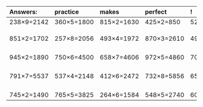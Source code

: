 | Answers: | practice | makes | perfect | ! |
| :--- | :--- | :--- | :--- | :--- |
| 238×9=2142 | 360×5=1800 | 815×2=1630 | 425×2=850 | 522×7=3654 | 
|   |   |   |   |   | 
|   |   |   |   |   | 
|   |   |   |   |   | 
| 851×2=1702 | 257×8=2056 | 493×4=1972 | 870×3=2610 | 493×6=2958 | 
|   |   |   |   |   | 
|   |   |   |   |   | 
|   |   |   |   |   | 
|   |   |   |   |   | 
| 945×2=1890 | 750×6=4500 | 658×7=4606 | 972×5=4860 | 700×3=2100 | 
|   |   |   |   |   | 
|   |   |   |   |   | 
|   |   |   |   |   | 
|   |   |   |   |   | 
| 791×7=5537 | 537×4=2148 | 412×6=2472 | 732×8=5856 | 652×8=5216 | 
|   |   |   |   |   | 
|   |   |   |   |   | 
|   |   |   |   |   | 
|   |   |   |   |   | 
| 745×2=1490 | 765×5=3825 | 264×6=1584 | 548×5=2740 | 606×2=1212 | 
